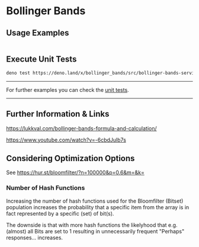 # Bollinger Bands


## Usage Examples
```ts

```



## Execute Unit Tests
```sh
deno test https://deno.land/x/bollinger_bands/src/bollinger-bands-service.spec.ts
```

---
  
For further examples you can check the [unit tests]().

---

## Further Information & Links
https://lukkval.com/bollinger-bands-formula-and-calculation/

https://www.youtube.com/watch?v=-6cbdJulb7s




## Considering Optimization Options
See https://hur.st/bloomfilter/?n=100000&p=0.6&m=&k=

### Number of Hash Functions
Increasing the number of hash functions used for the Bloomfilter (Bitset) population increases the probability that a specific item from the array is in fact represented by a specific (set) of bit(s). 

The downside is that with more hash functions the likelyhood that e.g. (almost) all Bits are set to 1 resulting in unnecessarily frequent "Perhaps" responses...  increases.

  

